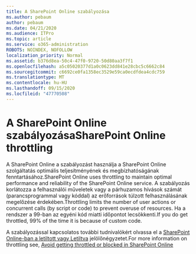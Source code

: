```yaml
---
title: A SharePoint Online szabályozása
ms.author: pebaum
author: pebaum
ms.date: 04/21/2020
ms.audience: ITPro
ms.topic: article
ms.service: o365-administration
ROBOTS: NOINDEX, NOFOLLOW
localization_priority: Normal
ms.assetid: b376d8ea-50c4-47f0-9720-50d80aa3f7f1
ms.openlocfilehash: a5c05020377d1a0c0623dd841e28cbc5c6662c84
ms.sourcegitcommit: c6692ce0fa1358ec3529e59ca0ecdfdea4cdc759
ms.translationtype: MT
ms.contentlocale: hu-HU
ms.lasthandoff: 09/15/2020
ms.locfileid: "47770508"
---
```

# <a name="sharepoint-online-throttling"></a><span data-ttu-id="72397-102">A SharePoint Online szabályozása</span><span class="sxs-lookup"><span data-stu-id="72397-102">SharePoint Online throttling</span></span>

<span data-ttu-id="72397-103">A SharePoint Online a szabályozást használja a SharePoint Online szolgáltatás optimális teljesítményének és megbízhatóságának fenntartásához.</span><span class="sxs-lookup"><span data-stu-id="72397-103">SharePoint Online uses throttling to maintain optimal performance and reliability of the SharePoint Online service.</span></span> <span data-ttu-id="72397-104">A szabályozás korlátozza a felhasználói műveletek vagy a párhuzamos hívások számát (parancsprogrammal vagy kóddal) az erőforrások túlzott felhasználásának megelőzése érdekében.</span><span class="sxs-lookup"><span data-stu-id="72397-104">Throttling limits the number of user actions or concurrent calls (by script or code) to prevent overuse of resources.</span></span> <span data-ttu-id="72397-105">Ha a rendszer a 99-ban az egyéni kód miatti időpontot lecsökkenti.</span><span class="sxs-lookup"><span data-stu-id="72397-105">If you do get throttled, 99% of the time it is because of custom code.</span></span>
  
<span data-ttu-id="72397-106">A szabályozással kapcsolatos további tudnivalókért olvassa el a [SharePoint Online-ban a letiltott vagy Letiltva](https://go.microsoft.com/fwlink/?linkid=2022019) jelölőnégyzetet.</span><span class="sxs-lookup"><span data-stu-id="72397-106">For more information on throttling see, [Avoid getting throttled or blocked in SharePoint Online](https://go.microsoft.com/fwlink/?linkid=2022019)</span></span>
  

